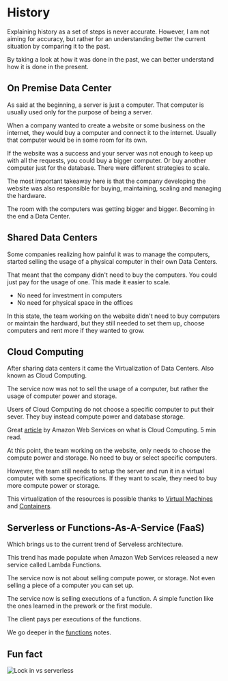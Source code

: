 # History

Explaining history as a set of steps is never accurate. However, I am not aiming for accuracy, but rather for an understanding better the current situation by comparing it to the past.

By taking a look at how it was done in the past, we can better understand how it is done in the present.

## On Premise Data Center

As said at the beginning, a server is just a computer. That computer is usually used only for the purpose of being a server.

When a company wanted to create a website or some business on the internet, they would buy a computer and connect it to the internet. Usually that computer would be in some room for its own.

If the website was a success and your server was not enough to keep up with all the requests, you could buy a bigger computer. Or buy another computer just for the database. There were different strategies to scale.

The most important takeaway here is that the company developing the website was also responsible for buying, maintaining, scaling and managing the hardware.

The room with the computers was getting bigger and bigger. Becoming in the end a Data Center.

## Shared Data Centers

Some companies realizing how painful it was to manage the computers, started selling the usage of a physical computer in their own Data Centers.

That meant that the company didn't need to buy the computers. You could just pay for the usage of one. This made it easier to scale.

* No need for investment in computers
* No need for physical space in the offices

In this state, the team working on the website didn't need to buy computers or maintain the hardward, but they still needed to set them up, choose computers and rent more if they wanted to grow.

## Cloud Computing

After sharing data centers it came the Virtualization of Data Centers. Also known as Cloud Computing.

The service now was not to sell the usage of a computer, but rather the usage of computer power and storage.

Users of Cloud Computing do not choose a specific computer to put their sever. They buy instead compute power and database storage.

Great [article](https://aws.amazon.com/what-is-cloud-computing/?nc1=f_cc) by Amazon Web Services on what is Cloud Computing. 5 min read.

At this point, the team working on the website, only needs to choose the compute power and storage. No need to buy or select specific computers.

However, the team still needs to setup the server and run it in a virtual computer with some specifications. If they want to scale, they need to buy more compute power or storage.

This virtualization of the resources is possible thanks to [Virtual Machines](./vms.md) and [Containers](./containers.md).

## Serverless or Functions-As-A-Service (FaaS)

Which brings us to the current trend of Serveless architecture.

This trend has made populate when Amazon Web Services released a new service called Lambda Functions.

The service now is not about selling compute power, or storage. Not even selling a piece of a computer you can set up.

The service now is selling executions of a function. A simple function like the ones learned in the prework or the first module.

The client pays per executions of the functions.

We go deeper in the [functions](./functions.md) notes.

## Fun fact

![Lock in vs serverless](https://www.trek10.com/blog/img/lockin.jpeg)
